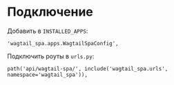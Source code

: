 # Подключение

Добавить в `INSTALLED_APPS`:

```
'wagtail_spa.apps.WagtailSpaConfig',
```

Подключить роуты в `urls.py`:

```
path('api/wagtail-spa/', include('wagtail_spa.urls', namespace='wagtail_spa')),
```

